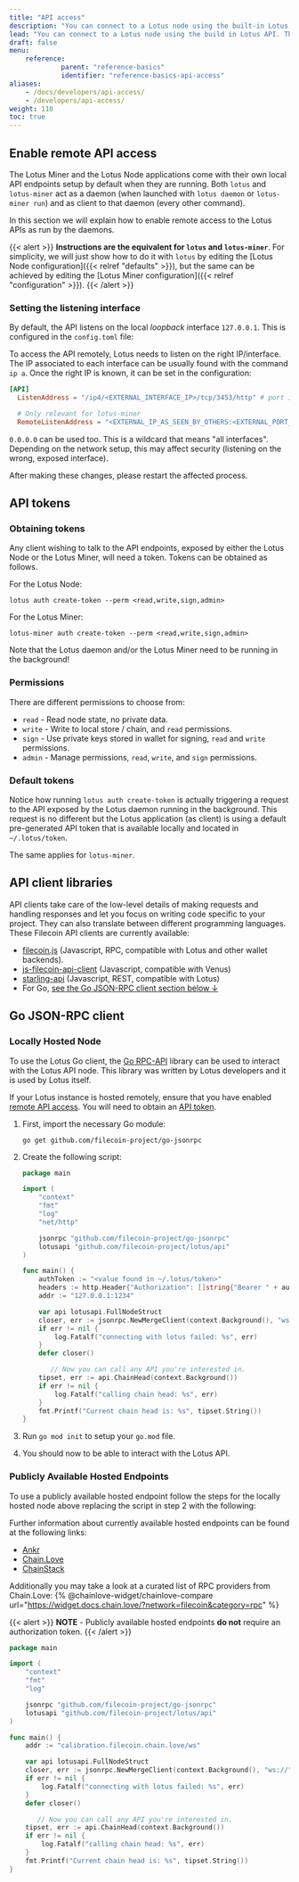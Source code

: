 ```yaml
---
title: "API access"
description: "You can connect to a Lotus node using the built-in Lotus API. There is some preparation you need to do first on the node that you want to connect to. You must also generate an API key to use in order to connect to the Lotus node."
lead: "You can connect to a Lotus node using the build in Lotus API. There is some preparation you need to do first on the node that you want to connect to. You must also generate an API key to use in order to connect to the Lotus node."
draft: false
menu:
    reference:
             parent: "reference-basics"
             identifier: "reference-basics-api-access"
aliases:
    - /docs/developers/api-access/
    - /developers/api-access/
weight: 110
toc: true
---
```


## Enable remote API access

The Lotus Miner and the Lotus Node applications come with their own local API endpoints setup by default when they are running. Both `lotus` and `lotus-miner` act as a daemon (when launched with `lotus daemon` or `lotus-miner run`) and as client to that daemon (every other command).

In this section we will explain how to enable remote access to the Lotus APIs as run by the daemons.

{{< alert >}}
**Instructions are the equivalent for `lotus` and `lotus-miner`**. For simplicity, we will just show how to do it with `lotus` by editing the [Lotus Node configuration]({{< relref "defaults" >}}), but the same can be achieved by editing the [Lotus Miner configuration]({{< relref "configuration" >}}).
{{< /alert >}}

### Setting the listening interface

By default, the API listens on the local _loopback_ interface `127.0.0.1`. This is configured in the `config.toml` file:

To access the API remotely, Lotus needs to listen on the right IP/interface. The IP associated to each interface can be usually found with the command `ip a`. Once the right IP is known, it can be set in the configuration:

```toml
[API]
  ListenAddress = "/ip4/<EXTERNAL_INTERFACE_IP>/tcp/3453/http" # port is an example

  # Only relevant for lotus-miner
  RemoteListenAddress = "<EXTERNAL_IP_AS_SEEN_BY_OTHERS:<EXTERNAL_PORT_AS_SEEN_BY_OTHERS>"
```

`0.0.0.0` can be used too. This is a wildcard that means "all interfaces". Depending on the network setup, this may affect security (listening on the wrong, exposed interface).

After making these changes, please restart the affected process.

## API tokens

### Obtaining tokens

Any client wishing to talk to the API endpoints, exposed by either the Lotus Node or the Lotus Miner, will need a token. Tokens can be obtained as follows.

For the Lotus Node:

```shell
lotus auth create-token --perm <read,write,sign,admin>
```

For the Lotus Miner:

```shell
lotus-miner auth create-token --perm <read,write,sign,admin>
```

Note that the Lotus daemon and/or the Lotus Miner need to be running in the background!

### Permissions

There are different permissions to choose from:

- `read` - Read node state, no private data.
- `write` - Write to local store / chain, and `read` permissions.
- `sign` - Use private keys stored in wallet for signing, `read` and `write` permissions.
- `admin` - Manage permissions, `read`, `write`, and `sign` permissions.

### Default tokens

Notice how running `lotus auth create-token` is actually triggering a request to the API exposed by the Lotus daemon running in the background. This request is no different but the Lotus application (as client) is using a default pre-generated API token that is available locally and located in `~/.lotus/token`.

The same applies for `lotus-miner`.

## API client libraries

API clients take care of the low-level details of making requests and handling responses and let you focus on writing code specific to your project. They can also translate between different programming languages. These Filecoin API clients are currently available:

- [filecoin.js](https://github.com/filecoin-shipyard/filecoin.js) (Javascript, RPC, compatible with Lotus and other wallet backends).
- [js-filecoin-api-client](https://github.com/filecoin-shipyard/js-filecoin-api-client) (Javascript, compatible with Venus)
- [starling-api](https://github.com/smalldata-industries/starling-api) (Javascript, REST, compatible with Lotus)
- For Go, [see the Go JSON-RPC client section below ↓](#go-json-rpc-client)

## Go JSON-RPC client

### Locally Hosted Node

To use the Lotus Go client, the [Go RPC-API](https://github.com/filecoin-project/go-jsonrpc) library can be used to interact with the Lotus API node. This library was written by Lotus developers and it is used by Lotus itself.

If your Lotus instance is hosted remotely, ensure that you have enabled [remote API access](#enable-remote-api-access). You will need to obtain an [API token](#api-tokens).

1. First, import the necessary Go module:

    ```shell
    go get github.com/filecoin-project/go-jsonrpc
    ```

1. Create the following script:

    ```go
    package main

    import (
        "context"
        "fmt"
        "log"
        "net/http"

        jsonrpc "github.com/filecoin-project/go-jsonrpc"
        lotusapi "github.com/filecoin-project/lotus/api"
    )

    func main() {
        authToken := "<value found in ~/.lotus/token>"
        headers := http.Header{"Authorization": []string{"Bearer " + authToken}}
        addr := "127.0.0.1:1234"

        var api lotusapi.FullNodeStruct
        closer, err := jsonrpc.NewMergeClient(context.Background(), "ws://"+addr+"/rpc/v0", "Filecoin", []interface{}{&api.Internal, &api.CommonStruct.Internal}, headers)
        if err != nil {
            log.Fatalf("connecting with lotus failed: %s", err)
        }
        defer closer()

           // Now you can call any API you're interested in.
        tipset, err := api.ChainHead(context.Background())
        if err != nil {
            log.Fatalf("calling chain head: %s", err)
        }
        fmt.Printf("Current chain head is: %s", tipset.String())
    }
    ```

1. Run `go mod init` to setup your `go.mod` file.
1. You should now to be able to interact with the Lotus API.

### Publicly Available Hosted Endpoints

To use a publicly available hosted endpoint follow the steps for the locally hosted node above replacing the script in step 2 with the following:

Further information about currently available hosted endpoints can be found at the following links:
- [Ankr](https://www.ankr.com/rpc/filecoin/)
- [Chain.Love](https://filecoin.chain.love/)
- [ChainStack](https://chainstack.com/labs/#filecoin)

Additionally you may take a look at a curated list of RPC providers from Chain.Love:
{% @chainlove-widget/chainlove-compare url="https://widget.docs.chain.love/?network=filecoin&category=rpc" %}

{{< alert >}}
**NOTE** - Publicly available hosted endpoints **do not** require an authorization token.
{{< /alert >}}

```go
package main

import (
    "context"
    "fmt"
    "log"

    jsonrpc "github.com/filecoin-project/go-jsonrpc"
    lotusapi "github.com/filecoin-project/lotus/api"
)

func main() {
    addr := "calibration.filecoin.chain.love/ws"

    var api lotusapi.FullNodeStruct
    closer, err := jsonrpc.NewMergeClient(context.Background(), "ws://"+addr+"/rpc/v0", "Filecoin", []interface{}{&api.Internal, &api.CommonStruct.Internal}, nil)
    if err != nil {
        log.Fatalf("connecting with lotus failed: %s", err)
    }
    defer closer()

       // Now you can call any API you're interested in.
    tipset, err := api.ChainHead(context.Background())
    if err != nil {
        log.Fatalf("calling chain head: %s", err)
    }
    fmt.Printf("Current chain head is: %s", tipset.String())
}
```